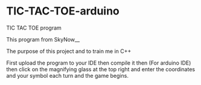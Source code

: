 # TIC-TAC-TOE-arduino
TIC TAC TOE program 

This program from SkyNow__

The purpose of this project and to train me in C++

First upload the program to your IDE then compile it then (For arduino IDE) then click on the magnifying glass at the top right and enter the coordinates and your symbol each turn and the game begins.


